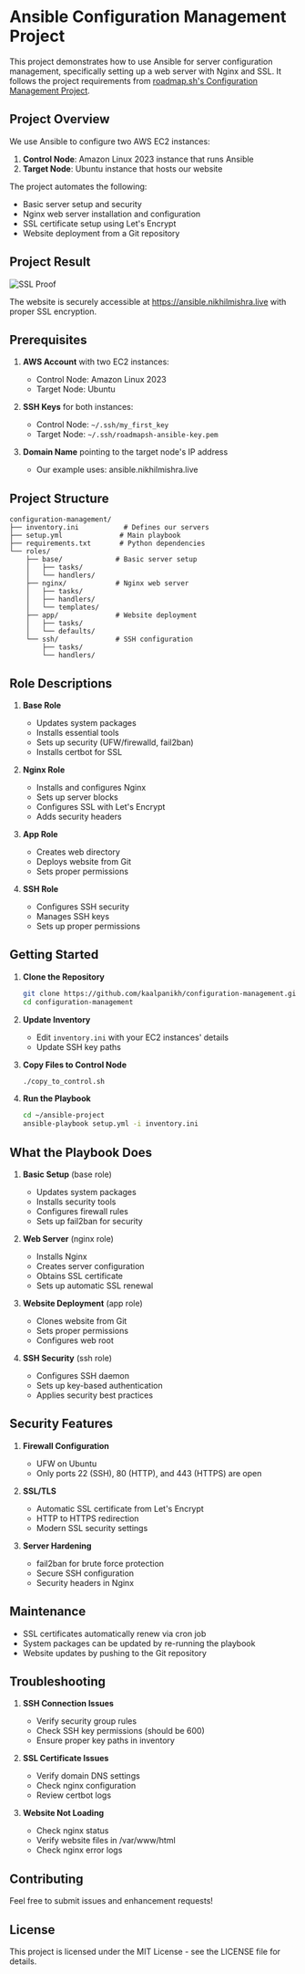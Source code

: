 # Ansible Configuration Management Project

This project demonstrates how to use Ansible for server configuration management, specifically setting up a web server with Nginx and SSL. It follows the project requirements from [roadmap.sh's Configuration Management Project](https://roadmap.sh/projects/configuration-management).

## Project Overview

We use Ansible to configure two AWS EC2 instances:
1. **Control Node**: Amazon Linux 2023 instance that runs Ansible
2. **Target Node**: Ubuntu instance that hosts our website

The project automates the following:
- Basic server setup and security
- Nginx web server installation and configuration
- SSL certificate setup using Let's Encrypt
- Website deployment from a Git repository

## Project Result

![SSL Proof](images/ssl-proof.png)

The website is securely accessible at https://ansible.nikhilmishra.live with proper SSL encryption.

## Prerequisites

1. **AWS Account** with two EC2 instances:
   - Control Node: Amazon Linux 2023
   - Target Node: Ubuntu

2. **SSH Keys** for both instances:
   - Control Node: `~/.ssh/my_first_key`
   - Target Node: `~/.ssh/roadmapsh-ansible-key.pem`

3. **Domain Name** pointing to the target node's IP address
   - Our example uses: ansible.nikhilmishra.live

## Project Structure

```
configuration-management/
├── inventory.ini           # Defines our servers
├── setup.yml              # Main playbook
├── requirements.txt       # Python dependencies
└── roles/
    ├── base/             # Basic server setup
    │   ├── tasks/
    │   └── handlers/
    ├── nginx/            # Nginx web server
    │   ├── tasks/
    │   ├── handlers/
    │   └── templates/
    ├── app/              # Website deployment
    │   ├── tasks/
    │   └── defaults/
    └── ssh/              # SSH configuration
        ├── tasks/
        └── handlers/
```

## Role Descriptions

1. **Base Role**
   - Updates system packages
   - Installs essential tools
   - Sets up security (UFW/firewalld, fail2ban)
   - Installs certbot for SSL

2. **Nginx Role**
   - Installs and configures Nginx
   - Sets up server blocks
   - Configures SSL with Let's Encrypt
   - Adds security headers

3. **App Role**
   - Creates web directory
   - Deploys website from Git
   - Sets proper permissions

4. **SSH Role**
   - Configures SSH security
   - Manages SSH keys
   - Sets up proper permissions

## Getting Started

1. **Clone the Repository**
   ```bash
   git clone https://github.com/kaalpanikh/configuration-management.git
   cd configuration-management
   ```

2. **Update Inventory**
   - Edit `inventory.ini` with your EC2 instances' details
   - Update SSH key paths

3. **Copy Files to Control Node**
   ```bash
   ./copy_to_control.sh
   ```

4. **Run the Playbook**
   ```bash
   cd ~/ansible-project
   ansible-playbook setup.yml -i inventory.ini
   ```

## What the Playbook Does

1. **Basic Setup** (base role)
   - Updates system packages
   - Installs security tools
   - Configures firewall rules
   - Sets up fail2ban for security

2. **Web Server** (nginx role)
   - Installs Nginx
   - Creates server configuration
   - Obtains SSL certificate
   - Sets up automatic SSL renewal

3. **Website Deployment** (app role)
   - Clones website from Git
   - Sets proper permissions
   - Configures web root

4. **SSH Security** (ssh role)
   - Configures SSH daemon
   - Sets up key-based authentication
   - Applies security best practices

## Security Features

1. **Firewall Configuration**
   - UFW on Ubuntu
   - Only ports 22 (SSH), 80 (HTTP), and 443 (HTTPS) are open

2. **SSL/TLS**
   - Automatic SSL certificate from Let's Encrypt
   - HTTP to HTTPS redirection
   - Modern SSL security settings

3. **Server Hardening**
   - fail2ban for brute force protection
   - Secure SSH configuration
   - Security headers in Nginx

## Maintenance

- SSL certificates automatically renew via cron job
- System packages can be updated by re-running the playbook
- Website updates by pushing to the Git repository

## Troubleshooting

1. **SSH Connection Issues**
   - Verify security group rules
   - Check SSH key permissions (should be 600)
   - Ensure proper key paths in inventory

2. **SSL Certificate Issues**
   - Verify domain DNS settings
   - Check nginx configuration
   - Review certbot logs

3. **Website Not Loading**
   - Check nginx status
   - Verify website files in /var/www/html
   - Check nginx error logs

## Contributing

Feel free to submit issues and enhancement requests!

## License

This project is licensed under the MIT License - see the LICENSE file for details.